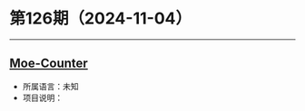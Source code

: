 # 第126期（2024-11-04）

---
## [Moe-Counter](https://github.com/journey-ad/Moe-Counter)
- 所属语言：未知
- 项目说明：
